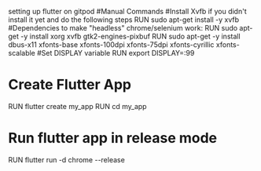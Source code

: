 setting up flutter on gitpod
#Manual Commands
 #Install Xvfb if you didn't install it yet and do the following steps
 RUN sudo apt-get install -y xvfb
 #Dependencies to make "headless" chrome/selenium work:
 RUN sudo apt-get -y install xorg xvfb gtk2-engines-pixbuf
 RUN sudo apt-get -y install dbus-x11 xfonts-base xfonts-100dpi xfonts-75dpi xfonts-cyrillic xfonts-scalable
 #Set DISPLAY variable
 RUN export DISPLAY=:99
 
 # Create Flutter App
 RUN flutter create my_app
 RUN cd my_app
 # Run flutter app in release mode
 RUN flutter run -d chrome --release
